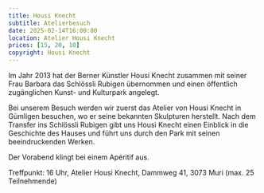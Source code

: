 ```yaml
---
title: Housi Knecht
subtitle: Atelierbesuch
date: 2025-02-14T16:00:00
location: Atelier Housi Knecht
prices: [15, 20, 10]
copyright: Housi Knecht
---
```


Im Jahr 2013 hat der Berner Künstler Housi Knecht zusammen mit seiner Frau Barbara das Schlössli Rubigen übernommen und einen öffentlich zugänglichen Kunst- und Kulturpark
angelegt.

Bei unserem Besuch werden wir zuerst das Atelier von Housi Knecht in Gümligen besuchen, wo er seine bekannten Skulpturen herstellt. Nach dem Transfer ins Schlössli Rubigen gibt uns Housi Knecht einen Einblick in die Geschichte des Hauses und führt uns durch den Park mit seinen beeindruckenden Werken.

Der Vorabend klingt bei einem Apéritif aus.

Treffpunkt:
16 Uhr, Atelier Housi Knecht, Dammweg 41, 3073 Muri
(max. 25 Teilnehmende)
